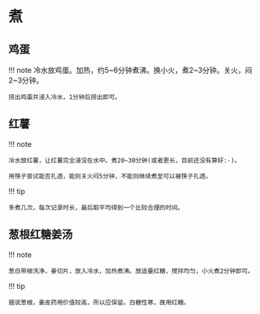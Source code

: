 # 煮

## 鸡蛋

!!! note
    冷水放鸡蛋。加热，约5~6分钟煮沸。换小火，煮2~3分钟。关火，闷2~3分钟。

    捞出鸡蛋并浸入冷水，1分钟后捞出即可。


## 红薯

!!! note

    冷水放红薯，让红薯完全浸没在水中。煮20~30分钟(或者更长，目前还没有算好:-)。

    用筷子尝试能否扎透，能则关火闷5分钟，不能则继续煮至可以被筷子扎透。


!!! tip

    多煮几次，每次记录时长，最后取平均得到一个比较合理的时间。


## 葱根红糖姜汤

!!! note

    葱白带根洗净，姜切片，放入冷水，加热煮沸。放适量红糖，搅拌均匀，小火煮2分钟即可。


!!! tip

    据说葱根，姜皮药用价值较高，所以应保留。白糖性寒，故用红糖。

